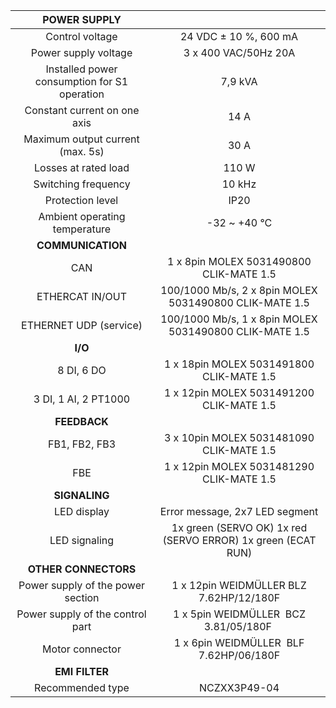 | **POWER SUPPLY** |   |
| :---: | :---: |
| Control voltage | 24 VDC ± 10 %, 600 mA |
| Power supply voltage | 3 x 400 VAC/50Hz 20A |
| Installed power consumption for S1 operation | 7,9 kVA |
| Constant current on one axis | 14 A |
| Maximum output current (max. 5s) | 30 A |
| Losses at rated load | 110 W |
| Switching frequency | 10 kHz |
| Protection level | IP20 |
| Ambient operating temperature | -32 ~ +40 °C  |
| **COMMUNICATION** |   |
| CAN | 1 x 8pin MOLEX 5031490800 CLIK-MATE 1.5 |
| ETHERCAT IN/OUT | 100/1000 Mb/s, 2 x 8pin MOLEX 5031490800 CLIK-MATE 1.5 |
| ETHERNET UDP (service) | 100/1000 Mb/s, 1 x 8pin MOLEX 5031490800 CLIK-MATE 1.5 |
| **I/O** |   |
| 8 DI, 6 DO | 1 x 18pin MOLEX 5031491800 CLIK-MATE 1.5 |
| 3 DI, 1 AI, 2 PT1000 | 1 x 12pin MOLEX 5031491200 CLIK-MATE 1.5 |
| **FEEDBACK** |   |
| FB1, FB2, FB3 | 3 x 10pin MOLEX 5031481090 CLIK-MATE 1.5 |
| FBE | 1 x 12pin MOLEX 5031481290 CLIK-MATE 1.5 |
| **SIGNALING** |   |
| LED display | Error message, 2x7 LED segment |
| LED signaling | 1x green (SERVO OK) 1x red (SERVO ERROR) 1x green (ECAT RUN) |
| **OTHER CONNECTORS** |   |
| Power supply of the power section | 1 x 12pin WEIDMÜLLER BLZ 7.62HP/12/180F |
| Power supply of the control part | 1 x 5pin WEIDMÜLLER  BCZ 3.81/05/180F   |
| Motor connector | 1 x 6pin WEIDMÜLLER  BLF 7.62HP/06/180F |
| **EMI FILTER** |
| Recommended type | NCZXX3P49-04 |
